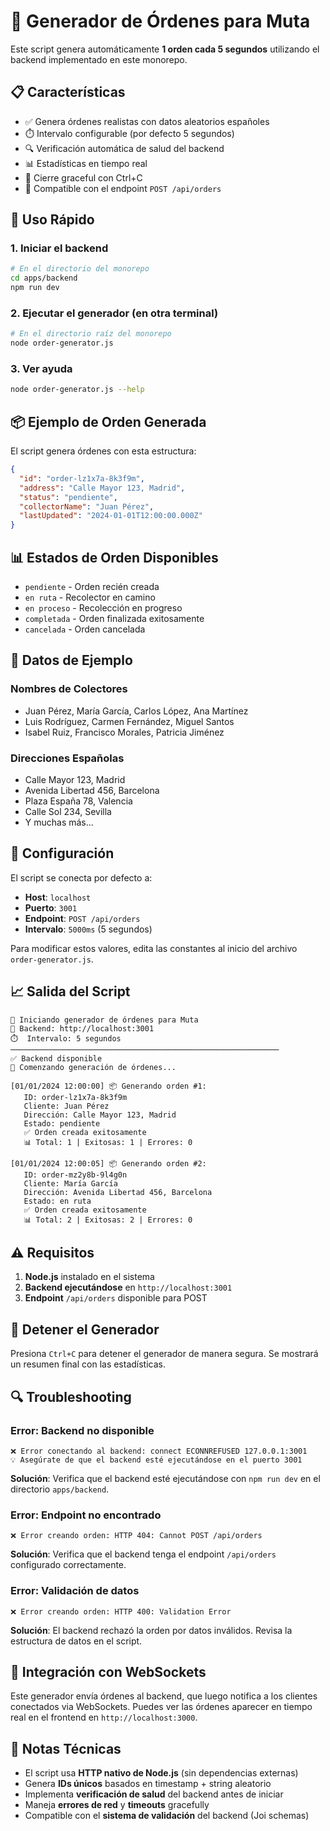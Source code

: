 # 🚀 Generador de Órdenes para Muta

Este script genera automáticamente **1 orden cada 5 segundos** utilizando el backend implementado en este monorepo.

## 📋 Características

- ✅ Genera órdenes realistas con datos aleatorios españoles
- ⏱️ Intervalo configurable (por defecto 5 segundos)
- 🔍 Verificación automática de salud del backend
- 📊 Estadísticas en tiempo real
- 🛑 Cierre graceful con Ctrl+C
- 🎯 Compatible con el endpoint `POST /api/orders`

## 🚀 Uso Rápido

### 1. Iniciar el backend
```bash
# En el directorio del monorepo
cd apps/backend
npm run dev
```

### 2. Ejecutar el generador (en otra terminal)
```bash
# En el directorio raíz del monorepo
node order-generator.js
```

### 3. Ver ayuda
```bash
node order-generator.js --help
```

## 📦 Ejemplo de Orden Generada

El script genera órdenes con esta estructura:

```json
{
  "id": "order-lz1x7a-8k3f9m",
  "address": "Calle Mayor 123, Madrid",
  "status": "pendiente",
  "collectorName": "Juan Pérez",
  "lastUpdated": "2024-01-01T12:00:00.000Z"
}
```

## 📊 Estados de Orden Disponibles

- `pendiente` - Orden recién creada
- `en ruta` - Recolector en camino
- `en proceso` - Recolección en progreso  
- `completada` - Orden finalizada exitosamente
- `cancelada` - Orden cancelada

## 👥 Datos de Ejemplo

### Nombres de Colectores
- Juan Pérez, María García, Carlos López, Ana Martínez
- Luis Rodríguez, Carmen Fernández, Miguel Santos
- Isabel Ruiz, Francisco Morales, Patricia Jiménez

### Direcciones Españolas
- Calle Mayor 123, Madrid
- Avenida Libertad 456, Barcelona
- Plaza España 78, Valencia
- Calle Sol 234, Sevilla
- Y muchas más...

## 🔧 Configuración

El script se conecta por defecto a:
- **Host**: `localhost`
- **Puerto**: `3001`
- **Endpoint**: `POST /api/orders`
- **Intervalo**: `5000ms` (5 segundos)

Para modificar estos valores, edita las constantes al inicio del archivo `order-generator.js`.

## 📈 Salida del Script

```
🚀 Iniciando generador de órdenes para Muta
📍 Backend: http://localhost:3001
⏱️  Intervalo: 5 segundos
────────────────────────────────────────────────────────────
✅ Backend disponible
🔄 Comenzando generación de órdenes...

[01/01/2024 12:00:00] 📦 Generando orden #1:
   ID: order-lz1x7a-8k3f9m
   Cliente: Juan Pérez
   Dirección: Calle Mayor 123, Madrid
   Estado: pendiente
   ✅ Orden creada exitosamente
   📊 Total: 1 | Exitosas: 1 | Errores: 0

[01/01/2024 12:00:05] 📦 Generando orden #2:
   ID: order-mz2y8b-9l4g0n
   Cliente: María García
   Dirección: Avenida Libertad 456, Barcelona
   Estado: en ruta
   ✅ Orden creada exitosamente
   📊 Total: 2 | Exitosas: 2 | Errores: 0
```

## ⚠️ Requisitos

1. **Node.js** instalado en el sistema
2. **Backend ejecutándose** en `http://localhost:3001`
3. **Endpoint** `/api/orders` disponible para POST

## 🛑 Detener el Generador

Presiona `Ctrl+C` para detener el generador de manera segura. Se mostrará un resumen final con las estadísticas.

## 🔍 Troubleshooting

### Error: Backend no disponible
```
❌ Error conectando al backend: connect ECONNREFUSED 127.0.0.1:3001
💡 Asegúrate de que el backend esté ejecutándose en el puerto 3001
```

**Solución**: Verifica que el backend esté ejecutándose con `npm run dev` en el directorio `apps/backend`.

### Error: Endpoint no encontrado
```
❌ Error creando orden: HTTP 404: Cannot POST /api/orders
```

**Solución**: Verifica que el backend tenga el endpoint `/api/orders` configurado correctamente.

### Error: Validación de datos
```
❌ Error creando orden: HTTP 400: Validation Error
```

**Solución**: El backend rechazó la orden por datos inválidos. Revisa la estructura de datos en el script.

## 🎯 Integración con WebSockets

Este generador envía órdenes al backend, que luego notifica a los clientes conectados via WebSockets. Puedes ver las órdenes aparecer en tiempo real en el frontend en `http://localhost:3000`.

## 📝 Notas Técnicas

- El script usa **HTTP nativo de Node.js** (sin dependencias externas)
- Genera **IDs únicos** basados en timestamp + string aleatorio
- Implementa **verificación de salud** del backend antes de iniciar
- Maneja **errores de red** y **timeouts** gracefully
- Compatible con el **sistema de validación** del backend (Joi schemas)